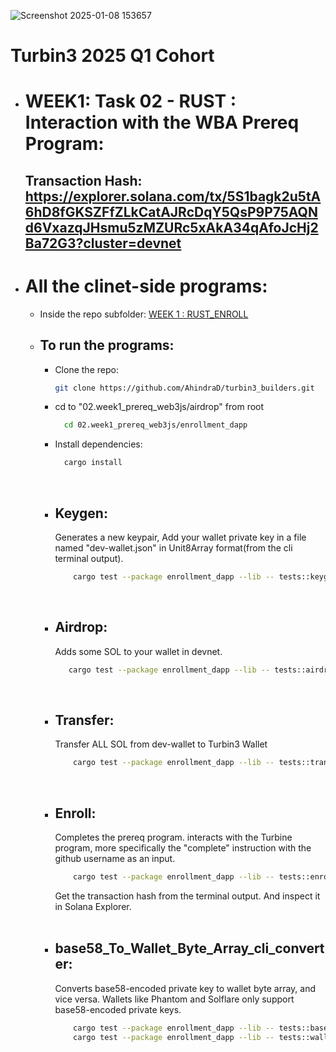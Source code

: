 ![Screenshot 2025-01-08 153657](https://github.com/user-attachments/assets/6f0556bf-1fc9-45bd-8634-17f686b1bd7e)

# Turbin3 2025 Q1 Cohort

- # WEEK1: Task 02 - RUST : Interaction with the WBA Prereq Program:

  ## Transaction Hash: https://explorer.solana.com/tx/5S1bagk2u5tA6hD8fGKSZFfZLkCatAJRcDqY5QsP9P75AQNd6VxazqJHsmu5zMZURc5xAkA34qAfoJcHj2Ba72G3?cluster=devnet

- # All the clinet-side programs:

  - Inside the repo subfolder: [WEEK 1 : RUST_ENROLL](https://github.com/AhindraD/turbin3_builders/tree/main/02.week1_prereq_web3js/enrollment_dapp)

  - ## To run the programs:

    - Clone the repo:
      ```bash
      git clone https://github.com/AhindraD/turbin3_builders.git
      ```
    - cd to "02.week1_prereq_web3js/airdrop" from root
      ```bash
        cd 02.week1_prereq_web3js/enrollment_dapp
      ```
    - Install dependencies:
      ```bash
        cargo install
      ```

    <br>

    - ## Keygen:
      Generates a new keypair,
      Add your wallet private key in a file named "dev-wallet.json" in Unit8Array format(from the cli terminal output).
      ```bash
          cargo test --package enrollment_dapp --lib -- tests::keygen --exact --show-output
      ```

    <br>

    - ## Airdrop:
      Adds some SOL to your wallet in devnet.
      ```bash
         cargo test --package enrollment_dapp --lib -- tests::airdrop --exact --show-output
      ```

    <br>

    - ## Transfer:
      Transfer ALL SOL from dev-wallet to Turbin3 Wallet
      ```bash
          cargo test --package enrollment_dapp --lib -- tests::transfer_sol --exact --show-output
      ```

    <br>

    - ## Enroll:
      Completes the prereq program. interacts with the Turbine program, more specifically the "complete" instruction with the github username as an input.
      ```bash
          cargo test --package enrollment_dapp --lib -- tests::enroll --exact --show-output
      ```
      Get the transaction hash from the terminal output. And inspect it in Solana Explorer.

    <br>

    - ## base58_To_Wallet_Byte_Array_cli_converter:
      Converts base58-encoded private key to wallet byte array, and vice versa.
      Wallets like Phantom and Solflare only support base58-encoded private keys.
      ```bash
          cargo test --package enrollment_dapp --lib -- tests::base58_to_wallet --exact --show-output
          cargo test --package enrollment_dapp --lib -- tests::wallet_to_base58 --exact --show-output
      ```
